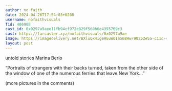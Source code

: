 ```yaml
---
author: no faith
date: 2024-04-26T17:54:03+0200
username: nofaithvisuals
fid: 406908
cast_id: 0x0297a9aee11fb94cf972e829f560b6e4355769c3
cast: https://farcaster.xyz/nofaithvisuals/0x0297a9ae
image: https://imagedelivery.net/BXluQx4ige9GuW0Ia56BHw/90252e5a-c11c-4fdd-03de-e357a1b7a400/original
layout: post
---
```


untold stories
Marina Berio

“Portraits of strangers with their backs turned, taken from the other side of the window of one of the numerous ferries that leave New York…”

(more pictures in the comments)

<img src='https://imagedelivery.net/BXluQx4ige9GuW0Ia56BHw/90252e5a-c11c-4fdd-03de-e357a1b7a400/original' alt='' referrerpolicy='no-referrer'/>
